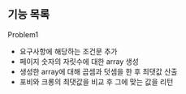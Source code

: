 ## 기능 목록

Problem1
- 요구사항에 해당하는 조건문 추가
- 페이지 숫자의 자릿수에 대한 array 생성
- 생성한 array에 대해 곱셈과 덧셈을 한 후 최댓값 산출
- 포비와 크롱의 최댓값을 비교 후 그에 맞는 값을 리턴 